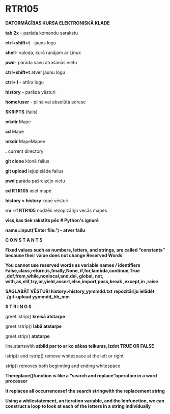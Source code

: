 
# RTR105


**DATORMĀCĪBAS KURSA ELEKTRONISKĀ KLADE**


**tab 2x** - parāda komandu sarakstu

**ctrl+shift+t** - jauns logs

**shell**- valoda, kurā runājam ar Linux

**pwd**- parāda savu atrašanās vietu

**ctrl+shift+t** atver jaunu logu

**ctrl+ l** - attīra logu

**history** - parāda vēsturi

**home/user** - pilnā vai absolūtā adrese

**SKRIPTS** (fails)

**mkdir** Mape

**cd** Mape

**mkdir** MapeMapee

**.** current directory

**git clone** klonē failus

**git upload** lejupielāde failus

**pwd** parāda pašreizējo vietu

**cd RTR105** ieiet mapē

**history > history** kopē vēsturi

**rm -rf RTR105** nodzēš rezopizāriju vecās mapes

**viss,kas tiek rakstīts pēc **#** Python's ignorē**

**name=input('Enter file:') - atver failu**


**C O N S T A N T S**

**Fixed values such as numbers, letters, and strings, are called “constants” because their value does not change**
**Reserved Words**

**You cannot use reserved words as variable names / identifiers
False,class,return,is,finally,None, if,for,lambda,continue,True ,def,from,while,nonlocal,and,del, global, not, with,as,elif,try,or,yield,assert,else,import,pass,break ,except,in ,raise**




**SAGLABĀT VĒSTURI history>history_yymmdd.txt**
**repozitāriju ielādēt ./git-upload yymmdd_hh_mm**

**S T R I N G S**

greet.lstrip() **kreisā atstarpe**

greet.rstrip() **labā atstarpe**

greet.strip() **atstarpe**

line.startswith
**atbild par to ar ko sākas teikums, izdot TRUE OR FALSE**

lstrip() and rstrip() remove whitespace at the left or right

strip() removes both beginning and ending whitespace

**Thereplace()function is like a “search and replace”operation in a word processor**

**It replaces all occurrencesof the search stringwith the replacement string**

**Using a whilestatement, an iteration variable, and the lenfunction, we can construct a loop to look at each of the letters in a string individually**



